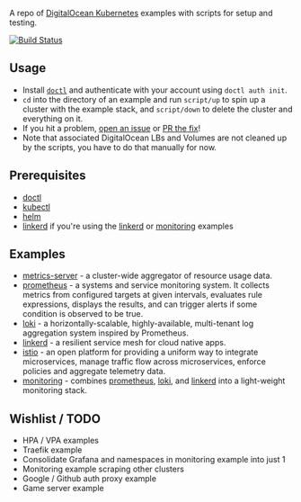 A repo of [DigitalOcean Kubernetes](https://www.digitalocean.com/products/kubernetes/) examples with scripts for setup and testing.

[![Build Status](https://travis-ci.org/snormore/doks-examples.svg?branch=master)](https://travis-ci.org/snormore/doks-examples)

## Usage

 - Install [`doctl`](https://github.com/digitalocean/doctl) and authenticate with your account using `doctl auth init`.
 - `cd` into the directory of an example and run `script/up` to spin up a cluster with the example stack, and `script/down` to delete the cluster and everything on it.
 - If you hit a problem, [open an issue](https://github.com/snormore/doks-examples/issues/new) or [PR the fix](https://github.com/snormore/doks-examples/pulls)!
 - Note that associated DigitalOcean LBs and Volumes are not cleaned up by the scripts, you have to do that manually for now.

## Prerequisites

 - [doctl](https://github.com/digitalocean/doctl#installing-doctl)
 - [kubectl](https://kubernetes.io/docs/tasks/tools/install-kubectl/)
 - [helm](https://github.com/helm/helm/blob/master/docs/install.md)
 - [linkerd](https://linkerd.io/2/getting-started/#step-1-install-the-cli) if you're using the [linkerd](linkerd/) or [monitoring](monitoring/) examples

## Examples

 - [metrics-server](metrics-server/) - a cluster-wide aggregator of resource usage data.
 - [prometheus](prometheus/) - a systems and service monitoring system. It collects metrics from configured targets at given intervals, evaluates rule expressions, displays the results, and can trigger alerts if some condition is observed to be true.
 - [loki](loki/) - a horizontally-scalable, highly-available, multi-tenant log aggregation system inspired by Prometheus.
 - [linkerd](linkerd/) - a resilient service mesh for cloud native apps.
 - [istio](istio/) - an open platform for providing a uniform way to integrate microservices, manage traffic flow across microservices, enforce policies and aggregate telemetry data.
 - [monitoring](monitoring/) - combines [prometheus](prometheus/), [loki](loki/), and [linkerd](linkerd/) into a light-weight monitoring stack.

## Wishlist / TODO

 - HPA / VPA examples
 - Traefik example
 - Consolidate Grafana and namespaces in monitoring example into just 1
 - Monitoring example scraping other clusters
 - Google / Github auth proxy example
 - Game server example
